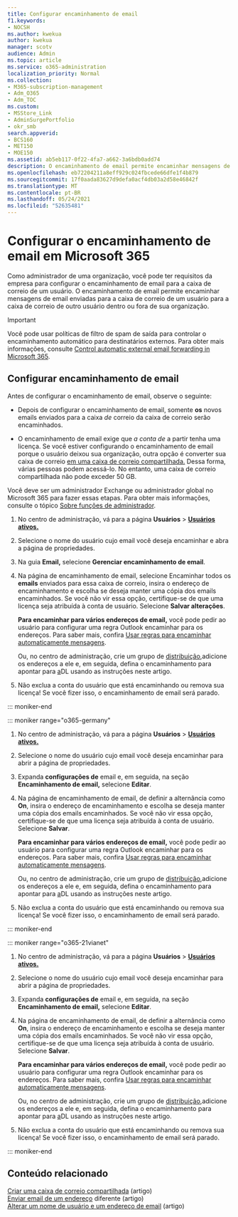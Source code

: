 ```yaml
---
title: Configurar encaminhamento de email
f1.keywords:
- NOCSH
ms.author: kwekua
author: kwekua
manager: scotv
audience: Admin
ms.topic: article
ms.service: o365-administration
localization_priority: Normal
ms.collection:
- M365-subscription-management
- Adm_O365
- Adm_TOC
ms.custom:
- MSStore_Link
- AdminSurgePortfolio
- okr_smb
search.appverid:
- BCS160
- MET150
- MOE150
ms.assetid: ab5eb117-0f22-4fa7-a662-3a6bdb0add74
description: O encaminhamento de email permite encaminhar mensagens de email enviadas para uma caixa de correio de usuário Microsoft 365 para outra caixa de correio dentro ou fora da sua organização.
ms.openlocfilehash: eb72204211a8eff929c024fbcede66dfe1f4b879
ms.sourcegitcommit: 17f0aada83627d9defa0acf4db03a2d58e46842f
ms.translationtype: MT
ms.contentlocale: pt-BR
ms.lasthandoff: 05/24/2021
ms.locfileid: "52635481"
---
```

# <a name="configure-email-forwarding-in-microsoft-365"></a>Configurar o encaminhamento de email em Microsoft 365

Como administrador de uma organização, você pode ter requisitos da empresa para configurar o encaminhamento de email para a caixa de correio de um usuário. O encaminhamento de email permite encaminhar mensagens de email enviadas para a caixa de correio de um usuário para a caixa de correio de outro usuário dentro ou fora de sua organização.

> [!IMPORTANT]
> Você pode usar políticas de filtro de spam de saída para controlar o encaminhamento automático para destinatários externos. Para obter mais informações, consulte [Control automatic external email forwarding in Microsoft 365](/microsoft-365/security/office-365-security/external-email-forwarding?view=o365-worldwide&preserve-view=true#how-the-outbound-spam-filter-policy-settings-work-with-other-automatic-email-forwarding-controls).

## <a name="configure-email-forwarding"></a>Configurar encaminhamento de email

Antes de configurar o encaminhamento de email, observe o seguinte:

- Depois de configurar o encaminhamento de email, somente **os** novos emails enviados para a caixa  *de*  correio da caixa de correio serão encaminhados.

- O encaminhamento de email exige que  *a conta de*  a partir tenha uma licença. Se você estiver configurando o encaminhamento de email porque o usuário deixou sua organização, outra opção é converter sua caixa de correio [em uma caixa de correio compartilhada.](convert-user-mailbox-to-shared-mailbox.md) Dessa forma, várias pessoas podem acessá-lo. No entanto, uma caixa de correio compartilhada não pode exceder 50 GB.

Você deve ser um administrador Exchange ou administrador global no Microsoft 365 para fazer essas etapas. Para obter mais informações, consulte o tópico [Sobre funções de administrador](../add-users/about-admin-roles.md).

1. No centro de administração, vá para a página **Usuários** \> **[Usuários ativos.](https://go.microsoft.com/fwlink/p/?linkid=834822)**

2. Selecione o nome do usuário cujo email você deseja encaminhar e abra a página de propriedades.

3. Na guia **Email,** selecione **Gerenciar encaminhamento de email**.

4. Na página de encaminhamento de email, selecione Encaminhar todos os **emails** enviados para essa caixa de correio, insira o endereço de encaminhamento e escolha se deseja manter uma cópia dos emails encaminhados. Se você não vir essa opção, certifique-se de que uma licença seja atribuída à conta de usuário. Selecione **Salvar alterações**.

    **Para encaminhar para vários endereços de email,** você pode pedir ao usuário para configurar uma regra Outlook encaminhar para os endereços. Para saber mais, confira [Usar regras para encaminhar automaticamente mensagens](https://support.microsoft.com/office/45aa9664-4911-4f96-9663-ece42816d746).

     Ou, no centro de administração, crie um grupo de [distribuição,](add-user-or-contact-to-distribution-list.md)adicione os endereços a ele e, em seguida, defina o encaminhamento para apontar para [a](../setup/create-distribution-lists.md)DL usando as instruções neste artigo.

5. Não exclua a conta do usuário que está encaminhando ou remova sua licença!  Se você fizer isso, o encaminhamento de email será parado.

::: moniker-end

::: moniker range="o365-germany"

1. No centro de administração, vá para a página **Usuários** \> **[Usuários ativos.](https://go.microsoft.com/fwlink/p/?linkid=847686)**

2. Selecione o nome do usuário cujo email você deseja encaminhar para abrir a página de propriedades.

3. Expanda **configurações de** email e, em seguida, na seção **Encaminhamento de email,** selecione **Editar**.

4. Na página de encaminhamento de email, de definir a alternância como **On**, insira o endereço de encaminhamento e escolha se deseja manter uma cópia dos emails encaminhados. Se você não vir essa opção, certifique-se de que uma licença seja atribuída à conta de usuário. Selecione **Salvar**.

   **Para encaminhar para vários endereços de email,** você pode pedir ao usuário para configurar uma regra Outlook encaminhar para os endereços. Para saber mais, confira [Usar regras para encaminhar automaticamente mensagens](https://support.microsoft.com/office/45aa9664-4911-4f96-9663-ece42816d746).

   Ou, no centro de administração, crie um grupo de [distribuição,](add-user-or-contact-to-distribution-list.md)adicione os endereços a ele e, em seguida, defina o encaminhamento para apontar para [a](../setup/create-distribution-lists.md)DL usando as instruções neste artigo.

5. Não exclua a conta do usuário que está encaminhando ou remova sua licença!  Se você fizer isso, o encaminhamento de email será parado.

::: moniker-end

::: moniker range="o365-21vianet"

1. No centro de administração, vá para a página **Usuários** \> **[Usuários ativos.](https://go.microsoft.com/fwlink/p/?linkid=850628)**

2. Selecione o nome do usuário cujo email você deseja encaminhar para abrir a página de propriedades.

3. Expanda **configurações de** email e, em seguida, na seção **Encaminhamento de email,** selecione **Editar**.

4. Na página de encaminhamento de email, de definir a alternância como **On**, insira o endereço de encaminhamento e escolha se deseja manter uma cópia dos emails encaminhados. Se você não vir essa opção, certifique-se de que uma licença seja atribuída à conta de usuário. Selecione **Salvar**.

   **Para encaminhar para vários endereços de email,** você pode pedir ao usuário para configurar uma regra Outlook encaminhar para os endereços. Para saber mais, confira [Usar regras para encaminhar automaticamente mensagens](https://support.microsoft.com/office/45aa9664-4911-4f96-9663-ece42816d746).

   Ou, no centro de administração, crie um grupo de [distribuição,](add-user-or-contact-to-distribution-list.md)adicione os endereços a ele e, em seguida, defina o encaminhamento para apontar para [a](../setup/create-distribution-lists.md)DL usando as instruções neste artigo.

5. Não exclua a conta do usuário que está encaminhando ou remova sua licença! Se você fizer isso, o encaminhamento de email será parado.

::: moniker-end

## <a name="related-content"></a>Conteúdo relacionado 

[Criar uma caixa de correio compartilhada](../email/create-a-shared-mailbox.md) (artigo)\
[Enviar email de um endereço](https://support.microsoft.com/office/ccba89cb-141c-4a36-8c56-6d16a8556d2e) diferente (artigo)\
[Alterar um nome de usuário e um endereço de email](../add-users/change-a-user-name-and-email-address.md) (artigo)

